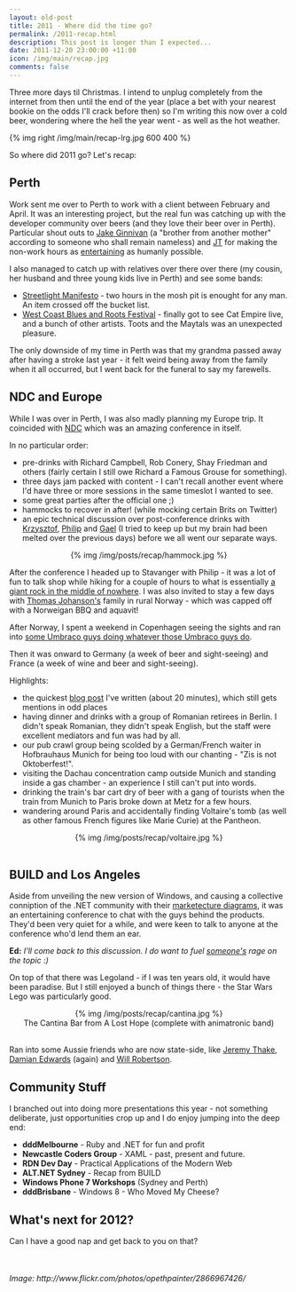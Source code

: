 ```yaml
--- 
layout: old-post
title: 2011 - Where did the time go?
permalink: /2011-recap.html
description: This post is longer than I expected...
date: 2011-12-20 23:00:00 +11:00
icon: /img/main/recap.jpg
comments: false
---
```



<article>

Three more days til Christmas. I intend to unplug completely from the internet from then until the end of the year (place a bet with your nearest bookie on the odds I'll crack before then) so I'm writing this now over a cold beer, wondering where the hell the year went - as well as the hot weather.

{% img right /img/main/recap-lrg.jpg 600 400 %}

So where did 2011 go? Let's recap:

## Perth

Work sent me over to Perth to work with a client between February and April. It was an interesting project, but the real fun was catching up with the developer community over beers (and they love their beer over in Perth). Particular shout outs to [Jake Ginnivan](http://twitter.com/jakeginnivan) (a "brother from another mother" according to someone who shall remain nameless) and [JT](http://twitter.com/jtango18) for making the non-work hours as [entertaining](http://www.hulabulabar.com) as humanly possible.

I also managed to catch up with relatives over there over there (my cousin, her husband and three young kids live in Perth) and see some bands:

 - [Streetlight Manifesto](http://streetlightmanifesto.com/) - two hours in the mosh pit is enought for any man. An item crossed off the bucket list.
 - [West Coast Blues and Roots Festival](http://westcoastbluesnroots.com.au/) - finally got to see Cat Empire live, and a bunch of other artists. Toots and the Maytals was an unexpected pleasure.

The only downside of my time in Perth was that my grandma passed away after having a stroke last year - it felt weird being away from the family when it all occurred, but I went back for the funeral to say my farewells.

## NDC and Europe

While I was over in Perth, I was also madly planning my Europe trip. It coincided with [NDC](http://www.ndcoslo.com/) which was an amazing conference in itself.

In no particular order:

 - pre-drinks with Richard Campbell, Rob Conery, Shay Friedman and others (fairly certain I still owe Richard a Famous Grouse for something).
 - three days jam packed with content - I can't recall another event where I'd have three or more sessions in the same timeslot I wanted to see.
 - some great parties after the official one ;)
 - hammocks to recover in after! (while mocking certain Brits on Twitter)
 - an epic technical discussion over post-conference drinks with [Krzysztof](http://twitter.com/kkzomic), [Philip](http://twitter.com/philiplaureano) and [Gael](http://twitter.com/gfraituer) (I tried to keep up but my brain had been melted over the previous days) before we all went our separate ways.

 <center>{% img /img/posts/recap/hammock.jpg %}</center>

After the conference I headed up to Stavanger with Philip - it was a lot of fun to talk shop while hiking for a couple of hours to what is essentially [a giant rock in the middle of nowhere](http://i.telegraph.co.uk/multimedia/archive/01359/Stavanger_1359940c.jpg). I was also invited to stay a few days with [Thomas Johanson's](http://twitter.com/thomasjo) family in rural Norway - which was capped off with a Norweigan BBQ and aquavit!

After Norway, I spent a weekend in Copenhagen seeing the sights and ran into [some Umbraco guys doing whatever those Umbraco guys do](http://umbraco.com/cg11).

Then it was onward to Germany (a week of beer and sight-seeing) and France (a week of wine and beer and sight-seeing).

Highlights:

 - the quickest [blog post](/inotifypropertychanged-stop-the-madness.html) I've written (about 20 minutes), which still gets mentions in odd places
 - having dinner and drinks with a group of Romanian retirees in Berlin. I didn't speak Romanian, they didn't speak English, but the staff were excellent mediators and fun was had by all.
 - our pub crawl group being scolded by a German/French waiter in Hofbrauhaus Munich for being too loud with our chanting - "Zis is not Oktoberfest!".
 - visiting the Dachau concentration camp outside Munich and standing inside a gas chamber - an experience I still can't put into words.
 - drinking the train's bar cart dry of beer with a gang of tourists when the train from Munich to Paris broke down at Metz for a few hours.
 - wandering around Paris and accidentally finding Voltaire's tomb (as well as other famous French figures like Marie Curie) at the Pantheon.

<center>{% img /img/posts/recap/voltaire.jpg %}</center>

<br />

## BUILD and Los Angeles

Aside from unveiling the new version of Windows, and causing a collective conniption of the .NET community with their [marketecture diagrams](http://dougseven.com/2011/09/15/a-bad-picture-is-worth-a-thousand-long-discussions/), it was an entertaining conference to chat with the guys behind the products. They'd been very quiet for a while, and were keen to talk to anyone at the conference who'd lend them an ear. 

**Ed:** *I'll come back to this discussion. I do want to fuel [someone's](http://twitter.com/MossyBlog) rage on the topic :)*

On top of that there was Legoland - if I was ten years old, it would have been paradise. But I still enjoyed a bunch of things there - the Star Wars Lego was particularly good. 

<center>{% img /img/posts/recap/cantina.jpg %}</center>

<center>The Cantina Bar from A Lost Hope (complete with animatronic band)</center>

<br />

Ran into some Aussie friends who are now state-side, like [Jeremy Thake](http://twitter.com/jthake), [Damian Edwards](http://twitter.com/damianedwards) (again) and [Will Robertson](http://twitter.com/will_robertson).

## Community Stuff

I branched out into doing more presentations this year - not something deliberate, just opportunities crop up and I do enjoy jumping into the deep end:

- **dddMelbourne** - Ruby and .NET for fun and profit
- **Newcastle Coders Group** - XAML - past, present and future.
- **RDN Dev Day** - Practical Applications of the Modern Web
- **ALT.NET Sydney** - Recap from BUILD
- **Windows Phone 7 Workshops** (Sydney and Perth)
- **dddBrisbane** - Windows 8 - Who Moved My Cheese?


## What's next for 2012? 

Can I have a good nap and get back to you on that?

</article>

<div style="margin-top: 50px">
<em>Image: http://www.flickr.com/photos/opethpainter/2866967426/</em>
</div>